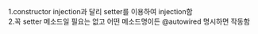 1.constructor injection과 달리 setter를 이용하여 injection함  
2.꼭 setter 메소드일 필요는 없고 어떤 메소드명이든 @autowired 명시하면 작동함

